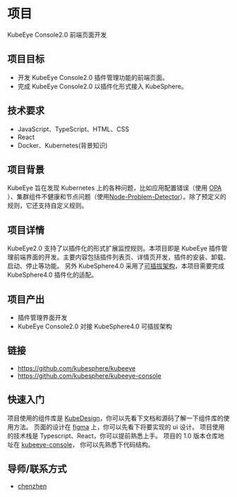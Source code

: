 # 项目

KubeEye Console2.0 前端页面开发

## 项目目标

* 开发 KubeEye Console2.0 插件管理功能的前端页面。
* 完成 KubeEye Console2.0 以插件化形式接入 KubeSphere。

## 技术要求

* JavaScript、TypeScript、HTML、CSS
* React
* Docker、Kubernetes(背景知识)

## 项目背景

KubeEye 旨在发现 Kubernetes 上的各种问题，比如应用配置错误（使用 [OPA](https://github.com/open-policy-agent/opa) ）、集群组件不健康和节点问题（使用[Node-Problem-Detector](https://github.com/kubernetes/node-problem-detector)）。除了预定义的规则，它还支持自定义规则。

## 项目详情

KubeEye2.0 支持了以插件化的形式扩展监控规则。本项目即是 KubeEye 插件管理前端界面的开发。主要内容包括插件列表页、详情页开发，插件的安装、卸载、启动、停止等功能。
另外 KubeSphere4.0 采用了[可插拔架构](https://github.com/kubesphere/community/blob/master/sig-architecture/concepts-and-designs/pluggable-architecture-zh.md)，本项目需要完成 KubeSphere4.0 插件化的适配。

## 项目产出

* 插件管理界面开发
* KubeEye Console2.0 对接 KubeSphere4.0 可插拔架构

## 链接

* https://github.com/kubesphere/kubeeye
* https://github.com/kubesphere/kubeeye-console

## 快速入门

项目使用的组件库是 [KubeDesign](https://github.com/kubesphere/kube-design/tree/next)，你可以先看下文档和源码了解一下组件库的使用方法。
页面的设计在 [figma](https://www.figma.com/file/aDij53tnzKPr7dofRE54mX/%E9%A1%B9%E7%9B%AE_%E9%9B%86%E7%BE%A4%E5%B7%A1%E6%A3%80?node-id=627%3A19873) 上，你可以先看下将要实现的 ui 设计。
项目使用的技术栈是 Typescript、React，你可以提前熟悉上手。
项目的 1.0 版本仓库地址在 [kubeeye-console](https://github.com/kubesphere/kubeeye-console)， 你可以先熟悉下代码结构。

## 导师/联系方式

* [chenzhen](https://github.com/chenz24)
